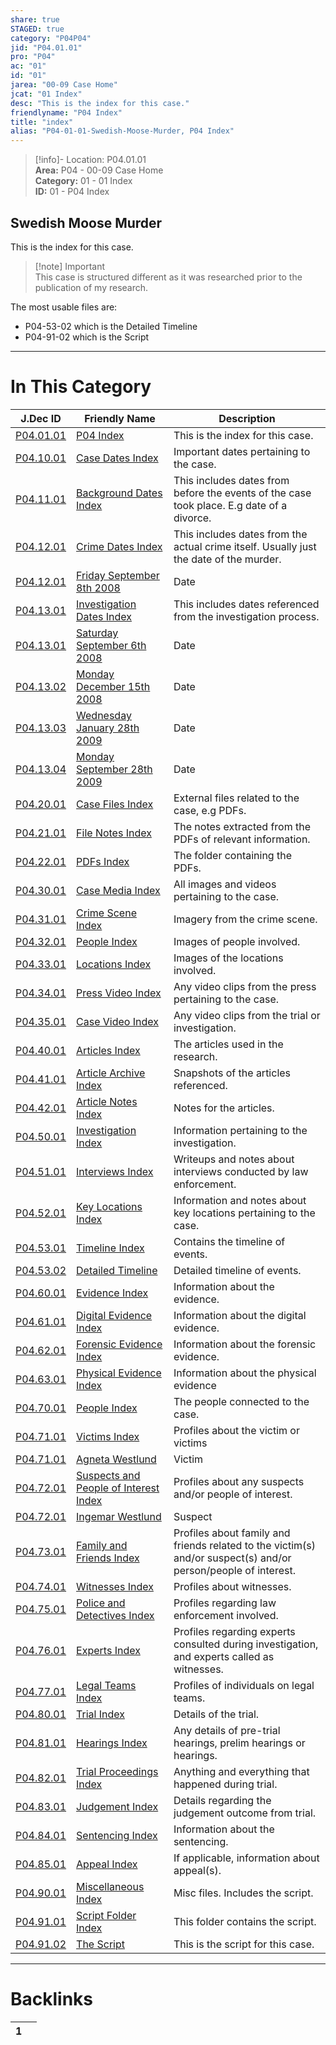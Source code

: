 ```yaml
---  
share: true  
STAGED: true  
category: "P04P04"  
jid: "P04.01.01"  
pro: "P04"  
ac: "01"  
id: "01"  
jarea: "00-09 Case Home"  
jcat: "01 Index"  
desc: "This is the index for this case."  
friendlyname: "P04 Index"  
title: "index"  
alias: "P04-01-01-Swedish-Moose-Murder, P04 Index"  
---  
```

>[!info]- Location: P04.01.01  
>**Area:** P04 - 00-09 Case Home  
>**Category:** 01 - 01 Index  
>**ID:** 01 - P04 Index  
  
## Swedish Moose Murder  
  
This is the index for this case.  
  
  
>[!note]  Important  
>This case is structured different as it was researched prior to the publication of my research.  
>  
  
The most usable files are:  
- P04-53-02 which is the Detailed Timeline  
- P04-91-02 which is the Script   
  
   
  
---  
# In This Category  
  
| J.Dec ID                                                                                                                          | Friendly Name                                                                                                                                       | Description                                                                                                    |  
| --------------------------------------------------------------------------------------------------------------------------------- | --------------------------------------------------------------------------------------------------------------------------------------------------- | -------------------------------------------------------------------------------------------------------------- |  
| [P04.01.01](index.md#)                                                                            | [P04 Index](index.md#)                                                                                              | This is the index for this case.                                                                               |  
| [P04.10.01](../P04/10-to-19-Case-Dates/index.md#)                                                        | [Case Dates Index](../P04/10-to-19-Case-Dates/index.md#)                                                                   | Important dates pertaining to the case.                                                                        |  
| [P04.11.01](../P04/10-to-19-Case-Dates/11-Background-Dates/index.md#)                                    | [Background Dates Index](../P04/10-to-19-Case-Dates/11-Background-Dates/index.md#)                                         | This includes dates from before the events of the case took place. E.g date of a divorce.                      |  
| [P04.12.01](../P04/10-to-19-Case-Dates/12-Crime-Dates/index.md#)                                         | [Crime Dates Index](../P04/10-to-19-Case-Dates/12-Crime-Dates/index.md#)                                                   | This includes dates from the actual crime itself. Usually just the date of the murder.                         |  
| [P04.12.01](../P04/10-to-19-Case-Dates/12-Crime-Dates/2008-9-8-Friday-September-8th-2008.md#)            | [Friday September 8th 2008](../P04/10-to-19-Case-Dates/12-Crime-Dates/2008-9-8-Friday-September-8th-2008.md#)              | Date                                                                                                           |  
| [P04.13.01](../P04/10-to-19-Case-Dates/13-Investigation-Dates/index.md#)                                 | [Investigation Dates Index](../P04/10-to-19-Case-Dates/13-Investigation-Dates/index.md#)                                   | This includes dates referenced from the investigation process.                                                 |  
| [P04.13.01](../P04/10-to-19-Case-Dates/13-Investigation-Dates/2008-9-6-Saturday-September-6th-2008.md#)  | [Saturday September 6th 2008](../P04/10-to-19-Case-Dates/13-Investigation-Dates/2008-9-6-Saturday-September-6th-2008.md#)  | Date                                                                                                           |  
| [P04.13.02](../P04/10-to-19-Case-Dates/13-Investigation-Dates/2008-12-15-Monday-December-15th-2008.md#)  | [Monday December 15th 2008](../P04/10-to-19-Case-Dates/13-Investigation-Dates/2008-12-15-Monday-December-15th-2008.md#)    | Date                                                                                                           |  
| [P04.13.03](../P04/10-to-19-Case-Dates/13-Investigation-Dates/2009-1-28-Wednesday-January-28th-2009.md#) | [Wednesday January 28th 2009](../P04/10-to-19-Case-Dates/13-Investigation-Dates/2009-1-28-Wednesday-January-28th-2009.md#) | Date                                                                                                           |  
| [P04.13.04](../P04/10-to-19-Case-Dates/13-Investigation-Dates/2009-9-28-Monday-September-28th-2009.md#)  | [Monday September 28th 2009](../P04/10-to-19-Case-Dates/13-Investigation-Dates/2009-9-28-Monday-September-28th-2009.md#)   | Date                                                                                                           |  
| [P04.20.01](../P04/20-to-29-Case-Files/index.md#)                                                        | [Case Files Index](../P04/20-to-29-Case-Files/index.md#)                                                                   | External files related to the case, e.g PDFs.                                                                  |  
| [P04.21.01](../P04/20-to-29-Case-Files/21-File-Notes/index.md#)                                          | [File Notes Index](../P04/20-to-29-Case-Files/21-File-Notes/index.md#)                                                     | The notes extracted from the PDFs of relevant information.                                                     |  
| [P04.22.01](../P04/20-to-29-Case-Files/22-PDFs/index.md#)                                                | [PDFs Index](../P04/20-to-29-Case-Files/22-PDFs/index.md#)                                                                 | The folder containing the PDFs.                                                                                |  
| [P04.30.01](../P04/30-to-39-Case-Media/index.md#)                                                        | [Case Media Index](../P04/30-to-39-Case-Media/index.md#)                                                                   | All images and videos pertaining to the case.                                                                  |  
| [P04.31.01](../P04/30-to-39-Case-Media/31-Crime-Scene/index.md#)                                         | [Crime Scene Index](../P04/30-to-39-Case-Media/31-Crime-Scene/index.md#)                                                   | Imagery from the crime scene.                                                                                  |  
| [P04.32.01](../P04/30-to-39-Case-Media/32-People/index.md#)                                              | [People Index](../P04/30-to-39-Case-Media/32-People/index.md#)                                                             | Images of people involved.                                                                                     |  
| [P04.33.01](../P04/30-to-39-Case-Media/33-Locations/index.md#)                                           | [Locations Index](../P04/30-to-39-Case-Media/33-Locations/index.md#)                                                       | Images of the locations involved.                                                                              |  
| [P04.34.01](../P04/30-to-39-Case-Media/34-Press-Video/index.md#)                                         | [Press Video Index](../P04/30-to-39-Case-Media/34-Press-Video/index.md#)                                                   | Any video clips from the press pertaining to the case.                                                         |  
| [P04.35.01](../P04/30-to-39-Case-Media/35-Case-Video/index.md#)                                          | [Case Video Index](../P04/30-to-39-Case-Media/35-Case-Video/index.md#)                                                     | Any video clips from the trial or investigation.                                                               |  
| [P04.40.01](../P04/40-to-49-Articles/index.md#)                                                          | [Articles Index](../P04/40-to-49-Articles/index.md#)                                                                       | The articles used in the research.                                                                             |  
| [P04.41.01](../P04/40-to-49-Articles/41-Article-Archive/index.md#)                                       | [Article Archive Index](../P04/40-to-49-Articles/41-Article-Archive/index.md#)                                             | Snapshots of the articles referenced.                                                                          |  
| [P04.42.01](../P04/40-to-49-Articles/42-Article-Notes/index.md#)                                         | [Article Notes Index](../P04/40-to-49-Articles/42-Article-Notes/index.md#)                                                 | Notes for the articles.                                                                                        |  
| [P04.50.01](../P04/50-to-59-Investigation/index.md#)                                                     | [Investigation Index](../P04/50-to-59-Investigation/index.md#)                                                             | Information pertaining to the investigation.                                                                   |  
| [P04.51.01](../P04/50-to-59-Investigation/51-Interviews/index.md#)                                       | [Interviews Index](../P04/50-to-59-Investigation/51-Interviews/index.md#)                                                  | Writeups and notes about interviews conducted by law enforcement.                                              |  
| [P04.52.01](../P04/50-to-59-Investigation/52-Key-Locations/index.md#)                                    | [Key Locations Index](../P04/50-to-59-Investigation/52-Key-Locations/index.md#)                                            | Information and notes about key locations pertaining to the case.                                              |  
| [P04.53.01](../P04/50-to-59-Investigation/53-Timeline/index.md#)                                         | [Timeline Index](../P04/50-to-59-Investigation/53-Timeline/index.md#)                                                      | Contains the timeline of events.                                                                               |  
| [P04.53.02](../P04/50-to-59-Investigation/53-Timeline/02-Detailed-Timeline.md#)                          | [Detailed Timeline](../P04/50-to-59-Investigation/53-Timeline/02-Detailed-Timeline.md#)                                    | Detailed timeline of events.                                                                                   |  
| [P04.60.01](../P04/60-to-69-Evidence/index.md#)                                                          | [Evidence Index](../P04/60-to-69-Evidence/index.md#)                                                                       | Information about the evidence.                                                                                |  
| [P04.61.01](../P04/60-to-69-Evidence/61-Digital/index.md#)                                               | [Digital Evidence Index](../P04/60-to-69-Evidence/61-Digital/index.md#)                                                    | Information about the digital evidence.                                                                        |  
| [P04.62.01](../P04/60-to-69-Evidence/62-Forensic/index.md#)                                              | [Forensic Evidence Index](../P04/60-to-69-Evidence/62-Forensic/index.md#)                                                  | Information about the forensic evidence.                                                                       |  
| [P04.63.01](../P04/60-to-69-Evidence/63-Physical/index.md#)                                              | [Physical Evidence Index](../P04/60-to-69-Evidence/63-Physical/index.md#)                                                  | Information about the physical evidence                                                                        |  
| [P04.70.01](../P04/70-to-79-People/index.md#)                                                            | [People Index](../P04/70-to-79-People/index.md#)                                                                           | The people connected to the case.                                                                              |  
| [P04.71.01](../P04/70-to-79-People/71-Victims/index.md#)                                                 | [Victims Index](../P04/70-to-79-People/71-Victims/index.md#)                                                               | Profiles about the victim or victims                                                                           |  
| [P04.71.01](../P04/70-to-79-People/71-Victims/01-Agneta-Westlund.md#)                                    | [Agneta Westlund](../P04/70-to-79-People/71-Victims/01-Agneta-Westlund.md#)                                                | Victim                                                                                                         |  
| [P04.72.01](../P04/70-to-79-People/72-Suspects-and-People-of-Interest/index.md#)                         | [Suspects and People of Interest Index](../P04/70-to-79-People/72-Suspects-and-People-of-Interest/index.md#)               | Profiles about any suspects and/or people of interest.                                                         |  
| [P04.72.01](../P04/70-to-79-People/72-Suspects-and-People-of-Interest/01-Ingemar-Westlund.md#)           | [Ingemar Westlund](../P04/70-to-79-People/72-Suspects-and-People-of-Interest/01-Ingemar-Westlund.md#)                      | Suspect                                                                                                        |  
| [P04.73.01](../P04/70-to-79-People/73-Family-and-Friends/index.md#)                                      | [Family and Friends Index](../P04/70-to-79-People/73-Family-and-Friends/index.md#)                                         | Profiles about family and friends related to the victim(s) and/or suspect(s) and/or person/people of interest. |  
| [P04.74.01](../P04/70-to-79-People/74-Witnesses/index.md#)                                               | [Witnesses Index](../P04/70-to-79-People/74-Witnesses/index.md#)                                                           | Profiles about witnesses.                                                                                      |  
| [P04.75.01](../P04/70-to-79-People/75-Police-and-Detectives/index.md#)                                   | [Police and Detectives Index](../P04/70-to-79-People/75-Police-and-Detectives/index.md#)                                   | Profiles regarding law enforcement involved.                                                                   |  
| [P04.76.01](../P04/70-to-79-People/76-Experts/index.md#)                                                 | [Experts Index](../P04/70-to-79-People/76-Experts/index.md#)                                                               | Profiles regarding experts consulted during investigation, and experts called as witnesses.                    |  
| [P04.77.01](../P04/70-to-79-People/77-Legal-Teams/index.md#)                                             | [Legal Teams Index](../P04/70-to-79-People/77-Legal-Teams/index.md#)                                                       | Profiles of individuals on legal teams.                                                                        |  
| [P04.80.01](../P04/80-to-89-Trial/index.md#)                                                             | [Trial Index](../P04/80-to-89-Trial/index.md#)                                                                             | Details of the trial.                                                                                          |  
| [P04.81.01](../P04/80-to-89-Trial/81-Hearings/index.md#)                                                 | [Hearings Index](../P04/80-to-89-Trial/81-Hearings/index.md#)                                                              | Any details of pre-trial hearings, prelim hearings or hearings.                                                |  
| [P04.82.01](../P04/80-to-89-Trial/82-Trial-Proceedings/index.md#)                                        | [Trial Proceedings Index](../P04/80-to-89-Trial/82-Trial-Proceedings/index.md#)                                            | Anything and everything that happened during trial.                                                            |  
| [P04.83.01](../P04/80-to-89-Trial/83-Judgement/index.md#)                                                | [Judgement Index](../P04/80-to-89-Trial/83-Judgement/index.md#)                                                            | Details regarding the judgement outcome from trial.                                                            |  
| [P04.84.01](../P04/80-to-89-Trial/84-Sentencing/index.md#)                                               | [Sentencing Index](../P04/80-to-89-Trial/84-Sentencing/index.md#)                                                          | Information about the sentencing.                                                                              |  
| [P04.85.01](../P04/80-to-89-Trial/85-Appeal/index.md#)                                                   | [Appeal Index](../P04/80-to-89-Trial/85-Appeal/index.md#)                                                                  | If applicable, information about appeal(s).                                                                    |  
| [P04.90.01](../P04/90-to-99-Miscellaneous/index.md#)                                                     | [Miscellaneous Index](../P04/90-to-99-Miscellaneous/index.md#)                                                             | Misc files. Includes the script.                                                                               |  
| [P04.91.01](../P04/90-to-99-Miscellaneous/91-Script/index.md#)                                           | [Script Folder Index](../P04/90-to-99-Miscellaneous/91-Script/index.md#)                                                   | This folder contains the script.                                                                               |  
| [P04.91.02](../P04/90-to-99-Miscellaneous/91-Script/92-The-Script.md#)                                   | [The Script](../P04/90-to-99-Miscellaneous/91-Script/92-The-Script.md#)                                                    | This is the script for this case.                                                                              |  
  
  
---  
# Backlinks  
<div><table class="dataview table-view-table"><thead class="table-view-thead"><tr class="table-view-tr-header"><th class="table-view-th"><span></span><span class="dataview small-text">1</span></th><th class="table-view-th"><span></span></th></tr></thead><tbody class="table-view-tbody"></tbody></table></div>
